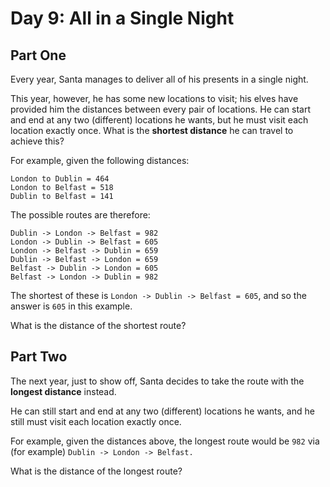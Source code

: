 # Day 9: All in a Single Night

## Part One

Every year, Santa manages to deliver all of his presents in a single night.

This year, however, he has some new locations to visit; his elves have provided 
him the distances between every pair of locations. He can start and end at any 
two (different) locations he wants, but he must visit each location exactly once. 
What is the **shortest distance** he can travel to achieve this?

For example, given the following distances:

```
London to Dublin = 464
London to Belfast = 518
Dublin to Belfast = 141
```

The possible routes are therefore:

```
Dublin -> London -> Belfast = 982
London -> Dublin -> Belfast = 605
London -> Belfast -> Dublin = 659
Dublin -> Belfast -> London = 659
Belfast -> Dublin -> London = 605
Belfast -> London -> Dublin = 982
```

The shortest of these is `London -> Dublin -> Belfast = 605`, and so the answer 
is `605` in this example.

What is the distance of the shortest route?

## Part Two

The next year, just to show off, Santa decides to take the route with the 
**longest distance** instead.

He can still start and end at any two (different) locations he wants, and he 
still must visit each location exactly once.

For example, given the distances above, the longest route would be `982` via 
(for example) `Dublin -> London -> Belfast.`

What is the distance of the longest route?
